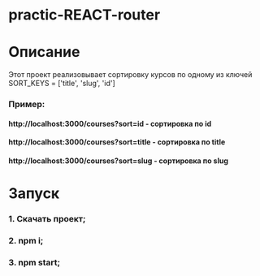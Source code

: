 # practic-REACT-router 

# Описание 
Этот проект реализовывает сортировку курсов по одному из ключей SORT_KEYS = ['title', 'slug', 'id'] 
### Пример:
#### http://localhost:3000/courses?sort=id - сортировка по id
#### http://localhost:3000/courses?sort=title - сортировка по title
#### http://localhost:3000/courses?sort=slug - сортировка по slug
# Запуск
### 1. Скачать проект;
### 2. npm i;
### 3. npm start;


